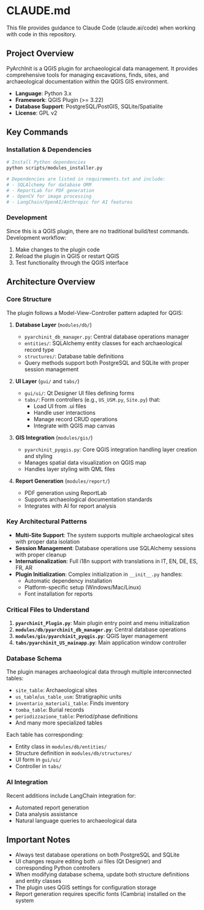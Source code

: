 # CLAUDE.md

This file provides guidance to Claude Code (claude.ai/code) when working with code in this repository.

## Project Overview

PyArchInit is a QGIS plugin for archaeological data management. It provides comprehensive tools for managing excavations, finds, sites, and archaeological documentation within the QGIS GIS environment.

- **Language**: Python 3.x
- **Framework**: QGIS Plugin (>= 3.22)
- **Database Support**: PostgreSQL/PostGIS, SQLite/Spatialite
- **License**: GPL v2

## Key Commands

### Installation & Dependencies

```bash
# Install Python dependencies
python scripts/modules_installer.py

# Dependencies are listed in requirements.txt and include:
# - SQLAlchemy for database ORM
# - ReportLab for PDF generation
# - OpenCV for image processing
# - LangChain/OpenAI/Anthropic for AI features
```

### Development

Since this is a QGIS plugin, there are no traditional build/test commands. Development workflow:

1. Make changes to the plugin code
2. Reload the plugin in QGIS or restart QGIS
3. Test functionality through the QGIS interface

## Architecture Overview

### Core Structure

The plugin follows a Model-View-Controller pattern adapted for QGIS:

1. **Database Layer** (`modules/db/`)
   - `pyarchinit_db_manager.py`: Central database operations manager
   - `entities/`: SQLAlchemy entity classes for each archaeological record type
   - `structures/`: Database table definitions
   - Query methods support both PostgreSQL and SQLite with proper session management

2. **UI Layer** (`gui/` and `tabs/`)
   - `gui/ui/`: Qt Designer UI files defining forms
   - `tabs/`: Form controllers (e.g., `US_USM.py`, `Site.py`) that:
     - Load UI from .ui files
     - Handle user interactions
     - Manage record CRUD operations
     - Integrate with QGIS map canvas

3. **GIS Integration** (`modules/gis/`)
   - `pyarchinit_pyqgis.py`: Core QGIS integration handling layer creation and styling
   - Manages spatial data visualization on QGIS map
   - Handles layer styling with QML files

4. **Report Generation** (`modules/report/`)
   - PDF generation using ReportLab
   - Supports archaeological documentation standards
   - Integrates with AI for report analysis

### Key Architectural Patterns

- **Multi-Site Support**: The system supports multiple archaeological sites with proper data isolation
- **Session Management**: Database operations use SQLAlchemy sessions with proper cleanup
- **Internationalization**: Full i18n support with translations in IT, EN, DE, ES, FR, AR
- **Plugin Initialization**: Complex initialization in `__init__.py` handles:
  - Automatic dependency installation
  - Platform-specific setup (Windows/Mac/Linux)
  - Font installation for reports

### Critical Files to Understand

1. **`pyarchinit_Plugin.py`**: Main plugin entry point and menu initialization
2. **`modules/db/pyarchinit_db_manager.py`**: Central database operations
3. **`modules/gis/pyarchinit_pyqgis.py`**: QGIS layer management
4. **`tabs/pyarchinit_US_mainapp.py`**: Main application window controller

### Database Schema

The plugin manages archaeological data through multiple interconnected tables:
- `site_table`: Archaeological sites
- `us_table`/`us_table_usm`: Stratigraphic units
- `inventario_materiali_table`: Finds inventory
- `tomba_table`: Burial records
- `periodizzazione_table`: Period/phase definitions
- And many more specialized tables

Each table has corresponding:
- Entity class in `modules/db/entities/`
- Structure definition in `modules/db/structures/`
- UI form in `gui/ui/`
- Controller in `tabs/`

### AI Integration

Recent additions include LangChain integration for:
- Automated report generation
- Data analysis assistance
- Natural language queries to archaeological data

## Important Notes

- Always test database operations on both PostgreSQL and SQLite
- UI changes require editing both .ui files (Qt Designer) and corresponding Python controllers
- When modifying database schema, update both structure definitions and entity classes
- The plugin uses QGIS settings for configuration storage
- Report generation requires specific fonts (Cambria) installed on the system